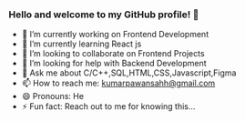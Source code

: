 ### Hello and welcome to my GitHub profile! 👋



- 🔭 I’m currently working on Frontend Development
- 🌱 I’m currently learning React js
- 👯 I’m looking to collaborate on Frontend Projects
- 🤔 I’m looking for help with Backend Development
- 💬 Ask me about C/C++,SQL,HTML,CSS,Javascript,Figma
- 📫 How to reach me: kumarpawansahh@gmail.com
- 😄 Pronouns: He
- ⚡ Fun fact: Reach out to me for knowing this...
